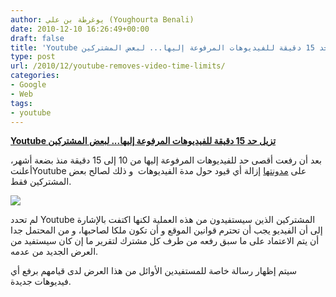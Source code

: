 ```yaml
---
author: يوغرطة بن علي (Youghourta Benali)
date: 2010-12-10 16:26:49+00:00
draft: false
title: 'Youtube تزيل حد 15 دقيقة للفيديوهات المرفوعة إليها... لبعض المشتركين '
type: post
url: /2010/12/youtube-removes-video-time-limits/
categories:
- Google
- Web
tags:
- youtube
---
```


**[Youtube تزيل حد 15 دقيقة للفيديوهات المرفوعة إليها... لبعض المشتركين](https://www.it-scoop.com/2010/12/youtube-removes-video-time-limits)**


بعد أن رفعت أقصى حد للفيديوهات المرفوعة إليها من 10 إلى 15 دقيقة منذ بضعة أشهر، أعلنتYoutube على [مدونتها](http://youtube-global.blogspot.com/2010/12/up-up-and-away-long-videos-for-more.html) إزالة أي قيود حول مدة الفيديوهات  و ذلك لصالح بعض المشتركين فقط.

[![](https://www.it-scoop.com/wp-content/uploads/2010/03/youtube-logo-300x212.jpg)
](https://www.it-scoop.com/2010/12/youtube-removes-video-time-limits)

لم تحدد Youtube المشتركين الذين سيستفيدون من هذه العملية لكنها اكتفت بالإشارة إلى أن الفيديو يجب أن تحترم قوانين الموقع و أن تكون ملكا لصاحبها، و من المحتمل جدا أن يتم الاعتماد على ما سبق رفعه من طرف كل مشترك لتقرير ما إن كان سيستفيد من العرض الجديد من عدمه.

سيتم إظهار رسالة خاصة للمستفيدين الأوائل من هذا العرض لدى قيامهم برفع أي فيديوهات جديدة.
